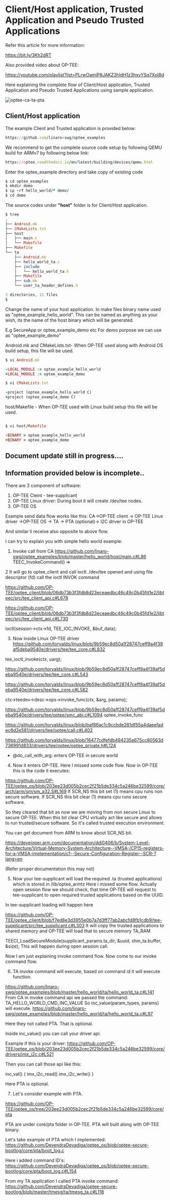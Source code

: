# Client/Host application, Trusted Application and Pseudo Trusted Applications


Refer this article for more information:

https://bit.ly/3Kh2dRT

Also provided video about OP-TEE:

https://youtube.com/playlist?list=PLrwOamjP8JAKZ3hIdH1z3hxvYSq7XoI8d


Here explaining the complete flow of Client/Host application, Trusted Application and Pseudo Trusted Applications using sample application.

![optee-ca-ta-pta](https://user-images.githubusercontent.com/36186082/148690120-2bc818a6-3777-4c2f-9cf0-07930d041a69.png)


## Client/Host application
The example Client and Trusted application is provided below:

```ruby
https://github.com/linaro-swg/optee_examples
```
We recommend to get the complete source code setup by following QEMU build for ARMv7 by following below link:
```ruby
https://optee.readthedocs.io/en/latest/building/devices/qemu.html
```
Enter the optee_example directory and take copy of existing code
```ruby
$ cd optee_examples
$ mkdir demo
$ cp -rf hello_world/* demo/
$ cd demo
```
The source codes under **"host"** folder is for Client/Host application.
```ruby
$ tree
.
├── Android.mk
├── CMakeLists.txt
├── host
│   ├── main.c
│   └── Makefile
├── Makefile
└── ta
    ├── Android.mk
    ├── hello_world_ta.c
    ├── include
    │   └── hello_world_ta.h
    ├── Makefile
    ├── sub.mk
    └── user_ta_header_defines.h

3 directories, 11 files
$
```
Change the name of your host application. In make files binary name used as "optee_example_hello_world".
This can be named as anything as your wish, its the name of the host binary which will be generated.

E.g SecureApp or optee_example_demo etc
For demo purpose we can use as "optee_example_demo"

Android.mk and CMakeLists.txt- When OP-TEE used along with Android OS build setup, this file will be used.
```ruby
$ vi Android.mk
```
```ruby
-LOCAL_MODULE := optee_example_hello_world
+LOCAL_MODULE := optee_example_demo
````
```ruby
$ vi CMakeLists.txt
```
```ruby
-project (optee_example_hello_world C)
+project (optee_example_demo C)
````
host/Makefile - When OP-TEE used with Linux build setup this file will be used.
```ruby

$ vi host/Makefile
```
```ruby
-BINARY = optee_example_hello_world
+BINARY = optee_example_demo
```


## Document update still in progress....
## Information provided below is incomplete..

There are 3 component of software:
1. OP-TEE Cleint - tee-supplicant
2. OP-TEE Linux driver: During boot it will create /dev/tee nodes. 
3. OP-TEE OS

Example send data flow works like this:
CA->OP-TEE client -> OP-TEE Linux driver ->OP-TEE OS -> TA -> PTA (optional)->  I2C driver in OP-TEE 

And similar li receive also opposite to above flow.

I can try to explain you with simple hello world example:

1. Invoke call from CA
https://github.com/linaro-swg/optee_examples/blob/master/hello_world/host/main.c#L86 
TEEC_InvokeCommand() =>

2 It will go to optee_client and call ioctl.
/dev/tee opened and using file descriptor (fd) call the ioctl INVOK command

https://github.com/OP-TEE/optee_client/blob/06db73b3f3fdb8d23eceaedbc46c49c0b45fd1e2/libteec/src/tee_client_api.c#L678

https://github.com/OP-TEE/optee_client/blob/06db73b3f3fdb8d23eceaedbc46c49c0b45fd1e2/libteec/src/tee_client_api.c#L730

ioctl(session->ctx->fd, TEE_IOC_INVOKE, &buf_data);


3. Now inside Linux OP-TEE driver
https://github.com/torvalds/linux/blob/9b59ec8d50a1f28747ceff9a4f39af5deba9540e/drivers/tee/tee_core.c#L832

tee_ioctl_invoke(ctx, uarg);

https://github.com/torvalds/linux/blob/9b59ec8d50a1f28747ceff9a4f39af5deba9540e/drivers/tee/tee_core.c#L543

https://github.com/torvalds/linux/blob/9b59ec8d50a1f28747ceff9a4f39af5deba9540e/drivers/tee/tee_core.c#L582

ctx->teedev->desc->ops->invoke_func(ctx, &arg, params);

https://github.com/torvalds/linux/blob/9b59ec8d50a1f28747ceff9a4f39af5deba9540e/drivers/tee/optee/smc_abi.c#L1094
optee_invoke_func

https://github.com/torvalds/linux/blob/baf86ac1c9ccbde281df55a4daeefadec6d2e581/drivers/tee/optee/call.c#L402

https://github.com/torvalds/linux/blob/16477cdfefdb494235a675cc80563d736991d833/drivers/tee/optee/optee_private.h#L124

* @do_call_with_arg: enters OP-TEE in secure world

4. Now it enters OP-TEE. Here I missed some code flow. Now in OP-TEE this is the code it executes:

https://github.com/OP-TEE/optee_os/blob/203ee23d005b2cec2f21b5de334c5a246be32599/core/arch/arm/sm/sm_a32.S#L169
If SCR_NS this bit set (1) means cpu runs non secure software.
If SCR_NS this bit clear (1) means cpu runs secure software.

So they cleared that bit as now we are moving from non secure Linux to secure OP-TEE. When this bit clear CPU virtually act like secure and allows to run trusted/secure software. So it's called trusted execution environment.

You can get document from ARM to know about SCR_NS bit.

https://developer.arm.com/documentation/ddi0406/b/System-Level-Architecture/Virtual-Memory-System-Architecture--VMSA-/CP15-registers-for-a-VMSA-implementation/c1--Secure-Configuration-Register--SCR-?lang=en

(Refer proper documentation this may not)

5. Now your tee-supplicant will load the required .ta (trusted applications) which is stored in /lib/optee_armtz
Here i missed some flow. Actually open session flow we should check, that time OP-TEE will request to tee-supplicant to open required trusted applications based on the UUID.

In tee-supplicant loading will happen here

https://github.com/OP-TEE/optee_client/blob/f7ed8e3d3955e0b7a7d3ff77ab2abcfd8fb1cdb9/tee-supplicant/src/tee_supplicant.c#L303
It will copy the trusted applications to shared memory and OP-TEE will load that to secure memory TA_RAM

TEECI_LoadSecureModule(supplicant_params.ta_dir, &uuid, shm_ta.buffer, &size);
This will happen during open session call.

Now I am just explaining invoke command flow.
Now come to our invoke command flow.

6. TA invoke command will execute, based on command id it will execute function.

https://github.com/linaro-swg/optee_examples/blob/master/hello_world/ta/hello_world_ta.c#L141
From CA in invoke command api we passed the command: TA_HELLO_WORLD_CMD_INC_VALUE
So inc_value(param_types, params) will execute.
https://github.com/linaro-swg/optee_examples/blob/master/hello_world/ta/hello_world_ta.c#L97

Here they not called PTA. That is optional.

Inside inc_value() you can call your driver api.

Example if this is your driver:
https://github.com/OP-TEE/optee_os/blob/203ee23d005b2cec2f21b5de334c5a246be32599/core/drivers/imx_i2c.c#L521

Then you can call those api like this:

inc_val()
{
imx_i2c_read()
imx_i2c_write()
}

Here PTA is optional.

7. Let's consider example with PTA.

https://github.com/OP-TEE/optee_os/tree/203ee23d005b2cec2f21b5de334c5a246be32599/core/pta

PTA are under core/pta folder in OP-TEE.
PTA will built along with OP-TEE binary.

Let's take example of PTA which I implemented:
https://github.com/DevendraDevadiga/optee_os/blob/optee-secure-bootlog/core/pta/boot_log.c

Here i added command ID's:
https://github.com/DevendraDevadiga/optee_os/blob/optee-secure-bootlog/core/pta/boot_log.c#L154

From my TA application I called PTA invoke command:
https://github.com/DevendraDevadiga/optee-secure-bootlog/blob/master/tmesg/ta/tmesg_ta.c#L118


